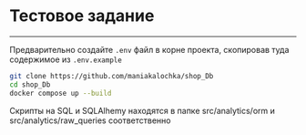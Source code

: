 # Тестовое задание
---

Предварительно создайте `.env` файл в корне проекта, скопировав туда содержимое из `.env.example` 

```bash
git clone https://github.com/maniakalochka/shop_Db
cd shop_Db
docker compose up --build
```

Скрипты на SQL и SQLAlhemy находятся в папке src/analytics/orm и src/analytics/raw_queries соответственно